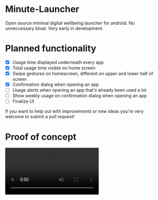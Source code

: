 # Minute-Launcher
Open source minimal digital wellbeing launcher for android. No unneccessary bloat. Very early in development.

# Planned functionality

- [x] Usage time displayed underneath every app
- [x] Total usage time visible on home screen
- [x] Swipe gestures on homescreen, different on upper and lower half of screen
- [x] Confirmation dialog when opening an app
- [ ] Usage alerts when opening an app that's already been used a lot
- [ ] Show weekly usage on confirmation dialog when opening an app
- [ ] Finalize UI

If you want to help out with improvements or new ideas you're very welcome to submit a pull request!

# Proof of concept
<video src="https://user-images.githubusercontent.com/41792248/197416287-b89e48f8-414d-4d89-a5d9-095cea1702e7.mp4"></video>

